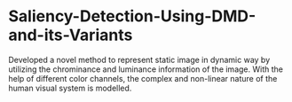 # Saliency-Detection-Using-DMD-and-its-Variants
Developed a novel method to represent static image in dynamic way by utilizing the chrominance and luminance information of the image. With the help of different color channels, the complex and non-linear nature of the human visual system is modelled.
